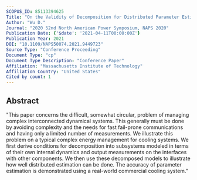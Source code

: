 ```yaml
---
SCOPUS_ID: 85113394625
Title: "On the Validity of Decomposition for Distributed Parameter Estimation in Complex Dynamical Systems: The Case of Cooling Systems"
Author: "Wu D."
Journal: "2020 52nd North American Power Symposium, NAPS 2020"
Publication Date: {'$date': '2021-04-11T00:00:00Z'}
Publication Year: 2021
DOI: "10.1109/NAPS50074.2021.9449723"
Source Type: "Conference Proceeding"
Document Type: "cp"
Document Type Description: "Conference Paper"
Affiliation: "Massachusetts Institute of Technology"
Affiliation Country: "United States"
Cited by count: 1
---
```


## Abstract
"This paper concerns the difficult, somewhat circular, problem of managing complex interconnected dynamical systems. This generally must be done by avoiding complexity and the needs for fast fail-prone communications and having only a limited number of measurements. We illustrate this problem on a typical complex energy management for cooling systems. We first derive conditions for decomposition into subsystems modeled in terms of their own internal dynamics and output measurements on the interfaces with other components. We then use these decomposed models to illustrate how well distributed estimation can be done. The accuracy of parameter estimation is demonstrated using a real-world commercial cooling system."
